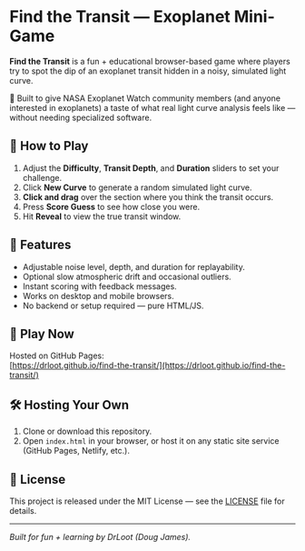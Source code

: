 # Find the Transit — Exoplanet Mini-Game

**Find the Transit** is a fun + educational browser-based game where players try to spot the dip of an exoplanet transit hidden in a noisy, simulated light curve.

🌌 Built to give NASA Exoplanet Watch community members (and anyone interested in exoplanets) a taste of what real light curve analysis feels like — without needing specialized software.

## 🎯 How to Play
1. Adjust the **Difficulty**, **Transit Depth**, and **Duration** sliders to set your challenge.
2. Click **New Curve** to generate a random simulated light curve.
3. **Click and drag** over the section where you think the transit occurs.
4. Press **Score Guess** to see how close you were.
5. Hit **Reveal** to view the true transit window.

## 🧮 Features
- Adjustable noise level, depth, and duration for replayability.
- Optional slow atmospheric drift and occasional outliers.
- Instant scoring with feedback messages.
- Works on desktop and mobile browsers.
- No backend or setup required — pure HTML/JS.

## 🚀 Play Now
Hosted on GitHub Pages:  
[https://drloot.github.io/find-the-transit/](https://drloot.github.io/find-the-transit/)

## 🛠 Hosting Your Own
1. Clone or download this repository.
2. Open `index.html` in your browser, or host it on any static site service (GitHub Pages, Netlify, etc.).

## 📜 License
This project is released under the MIT License — see the [LICENSE](LICENSE) file for details.

---
*Built for fun + learning by DrLoot (Doug James).*
